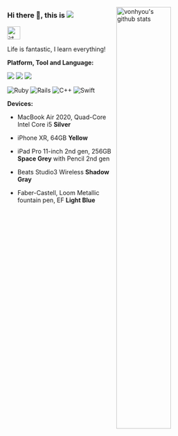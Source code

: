 <img align="right" alt="vonhyou's github stats" width="50%" src="https://github-readme-stats.vercel.app/api?username=vonhyou&count_private=true"></li>
<!--
<img align="right" alt="vonhyou's most used lang" width="50%" src="https://github-readme-stats.vercel.app/api/top-langs/?username=vonhyou&layout=compact">
-->
### Hi there 👋, this is [![](https://img.shields.io/twitter/follow/vonhyou)](http://twitter.com/vonhyou) 
<a href="https://dev.to/vonhyou">
  <img src="https://d2fltix0v2e0sb.cloudfront.net/dev-badge.svg" alt="过期薯条同学's DEV Community Profile" height="30" width="30">
</a>

Life is fantastic, I learn everything!

**Platform, Tool and Language:** 

[![](https://img.shields.io/badge/macOS-Big%20Sur-e94256?style=flat-square&logo=apple&logoColor=ffffff)](https://www.apple.com/macos/big-sur/)
[![](https://img.shields.io/badge/IDE-Visual%20Studio%20Code-007ACC?style=flat-square&logo=Visual-Studio-Code&logoColor=ffffff)](https://code.visualstudio.com/)
[![](https://img.shields.io/badge/IDE-JetBrains-000000?style=flat-square&logo=JetBrains&logoColor=ffffff)](https://www.jetbrains.com)

<img alt="Ruby" src="https://img.shields.io/badge/ruby-%23CC342D.svg?&style=flat-square&logo=ruby&logoColor=white"/> <img alt="Rails" src="https://img.shields.io/badge/rails%20-%23CC0000.svg?&style=flat-square&logo=ruby-on-rails&logoColor=white"/> <img alt="C++" src="https://img.shields.io/badge/c++%20-%2300599C.svg?&style=flat-square&logo=c%2B%2B&ogoColor=white"/> <img alt="Swift" src="https://img.shields.io/badge/swift-%23FA7343.svg?&style=flat-square&logo=swift&logoColor=white"/>

**Devices:**

- MacBook Air 2020, Quad-Core Intel Core i5 **Silver**

- iPhone XR, 64GB **Yellow**

- iPad Pro 11-inch 2nd gen, 256GB **Space Grey** with Pencil 2nd gen

- Beats Studio3 Wireless **Shadow Gray**

- Faber-Castell, Loom Metallic fountain pen, EF **Light Blue**
